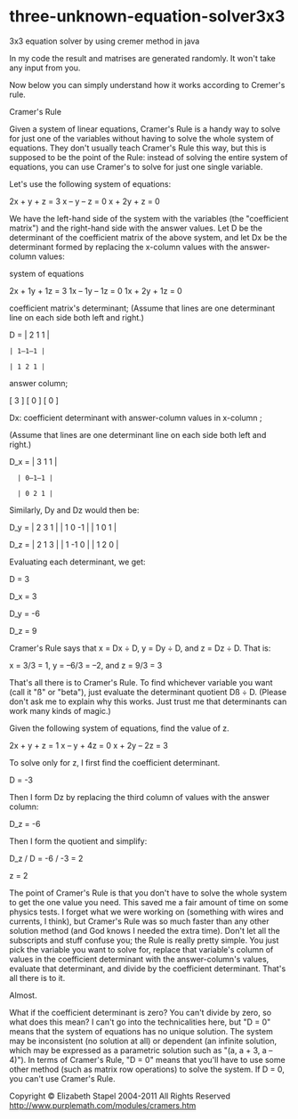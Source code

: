 # three-unknown-equation-solver3x3
3x3 equation solver by using cremer method in java

In my code the result and matrises are generated randomly. It won't take any input from you. 

Now below you can simply understand how it works according to Cremer's rule.

Cramer's Rule
 
Given a system of linear equations, Cramer's Rule is a handy way to solve for just one of the variables without having to solve the whole system of equations. They don't usually teach Cramer's Rule this way, but this is supposed to be the point of the Rule: instead of solving the entire system of equations, you can use Cramer's to solve for just one single variable.

Let's use the following system of equations:

2x +   y + z = 3 
  x –   y – z = 0 
  x + 2y + z = 0

We have the left-hand side of the system with the variables (the "coefficient matrix") and the right-hand side with the answer values. Let D be the determinant of the coefficient matrix of the above system, and let Dx be the determinant formed by replacing the x-column values with the answer-column values:



system of
equations 

2x + 1y + 1z = 3 
 1x – 1y – 1z = 0 
1x + 2y + 1z = 0

coefficient
matrix's
determinant;
(Assume that lines are  one determinant line on each side both left and right.)

D = | 2 1 1 |

    | 1–1–1 |
    
    | 1 2 1 |
    
 
answer
column;

 [ 3 ]
 [ 0 ]
 [ 0 ]

Dx: coefficient determinant 
with answer-column
values in x-column ;

(Assume that lines are  one determinant line on each side both left and right.)

D_x = | 3 1 1 |

      | 0–1–1 |
      
      | 0 2 1 |
      



Similarly, Dy and Dz would then be:   

D_y = 
    | 2 3 1 |
    | 1 0 -1 |
    | 1 0 1 |

D_z = 
    | 2 1 3 |
    | 1 -1 0 |
    | 1 2 0 |


Evaluating each determinant, we get:

D = 3

D_x = 3

D_y = -6

D_z = 9

Cramer's Rule says that x = Dx ÷ D, y = Dy ÷ D, and z = Dz ÷ D. That is:

x = 3/3 = 1,  y = –6/3 = –2,  and  z = 9/3 = 3

That's all there is to Cramer's Rule. To find whichever variable you want (call it "ß" or "beta"), just evaluate the determinant quotient Dß ÷ D. (Please don't ask me to explain why this works. Just trust me that determinants can work many kinds of magic.)

Given the following system of equations, find the value of z.

2x +   y +   z = 1 
  x –   y + 4z = 0 
  x + 2y – 2z = 3

To solve only for z, I first find the coefficient determinant.

D = -3

Then I form Dz by replacing the third column of values with the answer column:

D_z = -6
  

Then I form the quotient and simplify:

 	
D_z / D = -6 / -3 = 2

z = 2

The point of Cramer's Rule is that you don't have to solve the whole system to get the one value you need. This saved me a fair amount of time on some physics tests. I forget what we were working on (something with wires and currents, I think), but Cramer's Rule was so much faster than any other solution method (and God knows I needed the extra time). Don't let all the subscripts and stuff confuse you; the Rule is really pretty simple. You just pick the variable you want to solve for, replace that variable's column of values in the coefficient determinant with the answer-column's values, evaluate that determinant, and divide by the coefficient determinant. That's all there is to it.

Almost.

What if the coefficient determinant is zero? You can't divide by zero, so what does this mean? I can't go into the technicalities here, but "D = 0" means that the system of equations has no unique solution. The system may be inconsistent (no solution at all) or dependent (an infinite solution, which may be expressed as a parametric solution such as "(a, a + 3, a – 4)"). In terms of Cramer's Rule, "D = 0" means that you'll have to use some other method (such as matrix row operations) to solve the system. If D = 0, you can't use Cramer's Rule.
 
Copyright © Elizabeth Stapel 2004-2011 All Rights Reserved
http://www.purplemath.com/modules/cramers.htm
